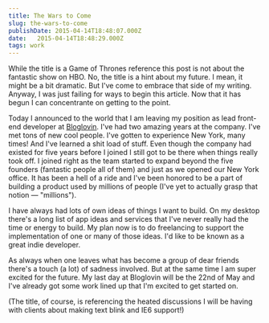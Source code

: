 ```yaml
---
title: The Wars to Come
slug: the-wars-to-come
publishDate: 2015-04-14T18:48:07.000Z
date:   2015-04-14T18:48:29.000Z
tags: work
---
```


While the title is a Game of Thrones reference this post is not about the fantastic show on HBO. No, the title is a hint about my future. I mean, it might be a bit dramatic. But I've come to embrace that side of my writing. Anyway, I was just failing for ways to begin this article. Now that it has begun I can concentrante on getting to the point.

Today I announced to the world that I am leaving my position as lead front-end developer at [Bloglovin](https://www,bloglovin.com). I've had two amazing years at the company. I've met tons of new cool people. I've gotten to experience New York, many times! And I've learned a shit load of stuff. Even though the company had existed for five years before I joined I still got to be there when things really took off. I joined right as the team started to expand beyond the five founders (fantastic people all of them) and just as we opened our New York office. It has been a hell of a ride and I've been honored to be a part of building a product used by millions of people (I've yet to actually grasp that notion — "millions").

I have always had lots of own ideas of things I want to build. On my desktop there's a long list of app ideas and services that I've never really had the time or energy to build. My plan now is to do freelancing to support the implementation of one or many of those ideas. I'd like to be known as a great indie developer.

As always when one leaves what has become a group of dear friends there's a touch (a lot) of sadness involved. But at the same time I am super excited for the future. My last day at Bloglovin will be the 22nd of May and I've already got some work lined up that I'm excited to get started on.

(The title, of course, is referencing the heated discussions I will be having with clients about making text blink and IE6 support!)
